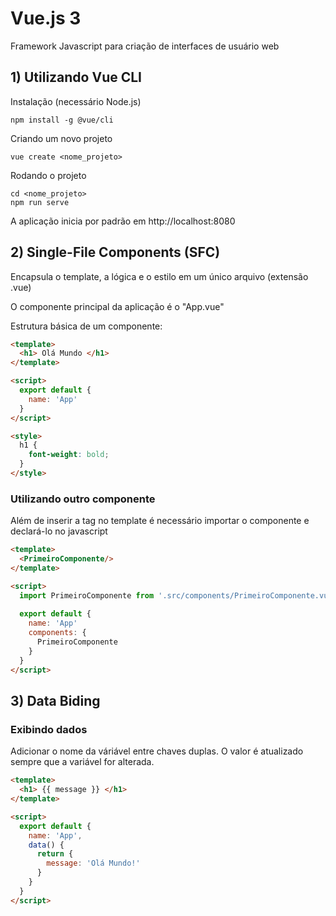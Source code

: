 # Vue.js 3

Framework Javascript para criação de interfaces de usuário web

## 1) Utilizando Vue CLI

Instalação (necessário Node.js)
```
npm install -g @vue/cli
```

Criando um novo projeto
```
vue create <nome_projeto>
```

Rodando o projeto
```
cd <nome_projeto>
npm run serve
``` 

A aplicação inicia por padrão em http://localhost:8080


## 2) Single-File Components (SFC)

Encapsula o template, a lógica e o estilo em um único arquivo (extensão .vue)

O componente principal da aplicação é o "App.vue"

Estrutura básica de um componente:
```html
<template>
  <h1> Olá Mundo </h1>
</template>

<script>
  export default {
    name: 'App'
  }
</script>

<style>
  h1 {
    font-weight: bold;
  }
</style>
```

### Utilizando outro componente
Além de inserir a tag no template é necessário importar o componente e declará-lo no javascript
```html
<template>
  <PrimeiroComponente/>
</template>

<script>
  import PrimeiroComponente from '.src/components/PrimeiroComponente.vue'
  
  export default {
    name: 'App'
	components: {
	  PrimeiroComponente
	}
  }
</script>
``` 

## 3) Data Biding

### Exibindo dados
Adicionar o nome da váriável entre chaves duplas. O valor é atualizado sempre que a variável for alterada.
```html
<template>
  <h1> {{ message }} </h1>
</template>

<script>
  export default {
    name: 'App',
	data() {
	  return {
	    message: 'Olá Mundo!'
	  }
	}
  }
</script>
```
